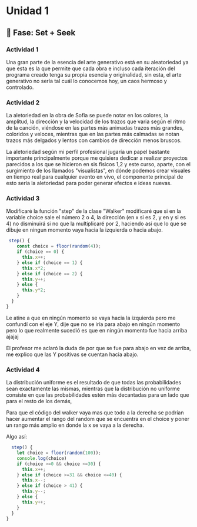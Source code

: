 # Unidad 1

## 🔎 Fase: Set + Seek

### Actividad 1

Una gran parte de la esencia del arte generativo está en su aleatoriedad ya que esta es la que permite que cada obra e incluso cada iteración del programa creado tenga su propia esencia y originalidad, sin esta, el arte generativo no sería tal cuál lo conocemos hoy, un caos hermoso y controlado.

### Actividad 2

La aletoriedad en la obra de Sofia se puede notar en los colores, la amplitud, la dirección y la velocidad de los trazos que varia según el ritmo de la canción, viéndose en las partes más animadas trazos más grandes, coloridos y veloces, mientras que en las partes más calmadas se notan trazos más delgados y lentos con cambios de dirección menos bruscos.

La aletoriedad según mi perfil profesional jugaría un papel bastante importante principalmente porque me quisiera dedicar a realizar proyectos parecidos a los que se hicieron en sis fisicos 1,2 y este curso, aparte, con el surgimiento de los llamados "visualistas", en dónde podemos crear visuales en tiempo real para cualquier evento en vivo, el componente principal de esto sería la aletoriedad para poder generar efectos e ideas nuevas.

### Actividad 3

Modificaré la función "step" de la clase "Walker" modificaré que si en la variable choice sale el número 2 o 4, la dirección (en x si es 2, y en y si es 4) no disminuirá si no que la multiplicaré por 2, haciendo así que lo que se dibuje en ningun momento vaya hacia la izquierda o hacia abajo.

```js
 step() {
    const choice = floor(random(4));
    if (choice == 0) {
      this.x++;
    } else if (choice == 1) {
      this.x*2;
    } else if (choice == 2) {
      this.y++;
    } else {
      this.y*2;
    }
  }
}
```

Le atine a que en ningún momento se vaya hacia la izquierda pero me confundí con el eje Y, dije que no se iría para abajo en ningún momento pero lo que realmente sucedió es que en ningún momento fue hacia arriba ajajaj

El profesor me aclaró la duda de por que se fue para abajo en vez de arriba, me explico que las Y positivas se cuentan hacia abajo.

### Actividad 4

La distribución uniforme es el resultado de que todas las probabilidades sean exactamente las mismas, mientras que la distribución no uniforme consiste en que las probabilidades estén más decantadas para un lado que para el resto de los demás,

Para que el código del walker vaya mas que todo a la derecha se podrían hacer aumentar el rango del random que se encuentra en el choice y poner un rango más amplio en donde la x se vaya a la derecha.

Algo así:

```js
  step() {
    let choice = floor(random(100));
    console.log(choice)
    if (choice >=0 && choice <=30) {
      this.x++;
    } else if (choice >=31 && choice <=40) {
      this.x--;
    } else if (choice > 41) {
      this.y--;
    } else {
      this.y++;
    }
  }
}
```


